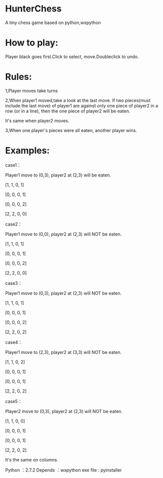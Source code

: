 ﻿HunterChess
===========

A tiny chess game based on python,wxpython


How to play:
===========
Player black goes first.Click to select, move.Doubleclick to undo.


Rules:
===========
1,Player moves take turns

2,When player1 moved,take a look at the last move.
  If two pieces(must include the last move) of player1 are against only one piece of player2 in a row (or in a line),
  then the one piece of player2 will be eaten.
  
  It's same when player2 moves. 
  
3,When one player's pieces were all eaten, another player wins.

Examples:
============

case1：

Player1 move to (0,3), player2 at (2,3) will be eaten.

[1, 1, 0, 1]

[0, 0, 0, 1]

[0, 0, 0, 2]

[2, 2, 0, 0]

case2：

Player1 move to (0,0), player2 at (2,3) will NOT be eaten.

[1, 1, 0, 1]

[0, 0, 0, 1]

[0, 0, 0, 2]

[2, 2, 0, 0]

case3：

Player1 move to (0,3), player2 at (2,3) will  NOT be eaten.

[1, 1, 0, 1]

[0, 0, 0, 1]

[0, 0, 0, 2]

[2, 2, 0, 2]


case4：

Player1 move to (2,3), player2 at (3,3) will NOT be eaten.

[1, 1, 0, 2]

[0, 0, 0, 1]

[0, 0, 0, 1]

[2, 2, 0, 2]

case5：

Player2 move to (0,3), player2 at (2,3) will NOT be eaten.

[1, 1, 0, 0]

[0, 0, 0, 1]

[0, 0, 0, 1]

[2, 2, 0, 2]

It's the same on columns.

Python   ：2.7.2
Depends  ：wxpython
exe file : pyinstaller
